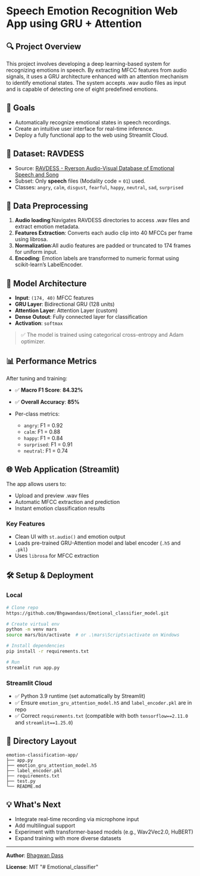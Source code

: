 # Speech Emotion Recognition Web App using GRU + Attention

## 🔍 Project Overview

This project involves developing a deep learning-based system for recognizing emotions in speech. By extracting MFCC features from audio signals, it uses a GRU architecture enhanced with an attention mechanism to identify emotional states. The system accepts .wav audio files as input and is capable of detecting one of eight predefined emotions.

## 🎯 Goals
* Automatically recognize emotional states in speech recordings.
* Create an intuitive user interface for real-time inference.
* Deploy a fully functional app to the web using Streamlit Cloud.

## 🧠 Dataset: RAVDESS

* Source: [RAVDESS - Ryerson Audio-Visual Database of Emotional Speech and Song](https://zenodo.org/record/1188976)
* Subset: Only **speech** files (Modality code = `01`) used.
* Classes: `angry`, `calm`, `disgust`, `fearful`, `happy`, `neutral`, `sad`, `surprised`

## 🧹 Data Preprocessing

1. **Audio loading**:Navigates RAVDESS directories to access .wav files and extract emotion metadata.
2. **Features Extraction**: Converts each audio clip into 40 MFCCs per frame using librosa.
3. **Normalization**:All audio features are padded or truncated to 174 frames for uniform input.
4. **Encoding**: Emotion labels are transformed to numeric format using scikit-learn’s LabelEncoder.

## 🧱 Model Architecture

* **Input**: `(174, 40)` MFCC features
* **GRU Layer**: Bidirectional GRU (128 units)
* **Attention Layer**: Attention Layer (custom)
* **Dense Outout**: Fully connected layer for classification
* **Activation**: `softmax`

> ✅ The model is trained using categorical cross-entropy and Adam optimizer.

## 📊 Performance Metrics

After tuning and training:

* ✅ **Macro F1 Score**: **84.32%**
* ✅ **Overall Accuracy**: **85%**
* Per-class metrics:

  * `angry`: F1 = 0.92
  * `calm`: F1 = 0.88
  * `happy`: F1 = 0.84
  * `surprised`: F1 = 0.91
  * `neutral`: F1 = 0.74

## 🌐 Web Application (Streamlit)

The app allows users to:

* Upload and preview .wav files
* Automatic MFCC extraction and prediction
* Instant emotion classification results

### Key Features

* Clean UI with `st.audio()` and emotion output
* Loads pre-trained GRU-Attention model and label encoder (`.h5` and `.pkl`)
* Uses `librosa` for MFCC extraction

## 🛠️ Setup & Deployment

### Local

```bash
# Clone repo
https://github.com/Bhgawandass/Emotional_classifier_model.git

# Create virtual env
python -m venv mars
source mars/bin/activate  # or .\mars\Scripts\activate on Windows

# Install dependencies
pip install -r requirements.txt

# Run
streamlit run app.py
```

### Streamlit Cloud

* ✅ Python 3.9 runtime (set automatically by Streamlit)
* ✅ Ensure `emotion_gru_attention_model.h5` and `label_encoder.pkl` are in repo
* ✅ Correct `requirements.txt` (compatible with both `tensorflow==2.11.0` and `streamlit==1.25.0`)

## 📁 Directory Layout

```
emotion-classification-app/
├── app.py
├── emotion_gru_attention_model.h5
├── label_encoder.pkl
├── requirements.txt
├── test.py
└── README.md
```

## 💡 What's Next

* Integrate real-time recording via microphone input
* Add multilingual support
* Experiment with transformer-based models (e.g., Wav2Vec2.0, HuBERT)
* Expand training with more diverse datasets

---

**Author**: [Bhagwan Dass](https://github.com/Bhgawandass)

**License**: MIT
"# Emotional_classifier" 
